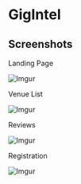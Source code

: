 # GigIntel

## Screenshots

Landing Page

![Imgur](https://i.imgur.com/FG0ct7D.png)

Venue List

![Imgur](https://i.imgur.com/YZFyi93.png)

Reviews

![Imgur](https://i.imgur.com/YsDdXWG.png)

Registration

![Imgur](https://i.imgur.com/T9odAhZ.png)
